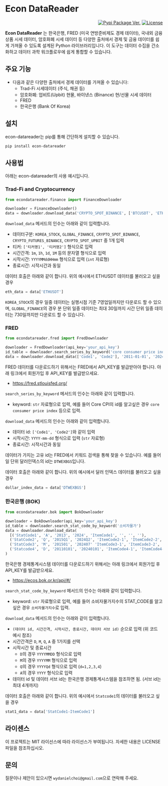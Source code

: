# Econ DataReader

<div align="right">

[![Pypi Package Ver.](https://img.shields.io/pypi/v/econ-datareader.svg)](https://pypi.org/project/econ-datareader/)
[![License](https://img.shields.io/pypi/l/ansicolortags.svg)](https://img.shields.io/pypi/l/ansicolortags.svg)

<div align="left">

**Econ DataReader** 는 한국은행, FRED (미국 연방준비제도 경제 데이터), 국내외 금융상품 시세 데이터, 암호화폐 시세 데이터 등 다양한 출처에서 경제 및 금융 데이터를 쉽게 가져올 수 있도록 설계된 Python 라이브러리입니다. 이 도구는 데이터 수집을 간소화하고 데이터 과학 워크플로우에 쉽게 통합할 수 있습니다.

## 주요 기능

- 다음과 같은 다양한 출처에서 경제 데이터를 가져올 수 있습니다:
    - Trad-Fi 시세데이터 (주식, 채권 등)
    - 암호화폐: 업비트(Upbit) 현물, 바이낸스 (Binance) 현/선물 시세 데이터
    - FRED
    - 한국은행 (Bank Of Korea)

 ## 설치

econ-datareader는 pip를 통해 간단하게 설치할 수 있습니다.

```bash
pip install econ-datareader
```

## 사용법
아래는 econ-datareader의 사용 예시입니다.

### Trad-Fi and Cryptocurrency
```python
from econdatareader.finance import FinanceDownloader

downloader = FinanceDownloader()
data = downloader.download_data('CRYPTO_SPOT_BINANCE', ['BTCUSDT', 'ETHUSDT'], '1m', 202407240000, 202408050000)
```
`download_data` 메서드의 인수는 아래와 같이 입력합니다.
  - 데이터구분: `KOREA_STOCK`, `GLOBAL_FINANCE`, `CRYPTO_SPOT_BINANCE`, `CRYPTO_FUTURES_BINANCE`, `CRYPTO_SPOT_UPBIT` 중 1개 입력
  - 티커: `['티커명1', '티커명2']` 형식으로 입력
  - 시간간격: `1m`, `1h`, `1d`, `1M` 등의 문자열 형식으로 입력
  - 시작시간: `YYYYMMddHHmm` 형식으로 입력 (`int` 자료형)
  - 종료시간: 시작시간과 동일

데이터 호출은 아래와 같이 합니다. 위의 예시에서 ETHUSDT 데이터를 불러오고 싶을 경우
```python
eth_data = data['ETHUSDT']
```
`KOREA_STOCK`의 경우 일중 데이터는 실행시점 기준 7영업일까지만 다운로드 할 수 있으며, `GLOBAL_FINANCE`의 경우 분 단위 일중 데이터는 최대 30일까지 시간 단위 일중 데이터는 730일까지만 다운로드 할 수 있습니다.

### FRED
```python
from econdatareader.fred import FredDownloader

downloader = FredDownloader(api_key='your_api_key')
id_table = downloader.search_series_by_keyword('core consumer price index')
data = downloader.download_data(['Code1', 'Code2'], '2011-01-01', '2024-08-01')
```
FRED 데이터를 다운로드하기 위해서는 FRED에서 API_KEY를 발급받아야 합니다. 아래 링크에서 회원가입 후 API_KEY를 발급받으세요.
  - https://fred.stlouisfed.org/
  
`search_series_by_keyword` 메서드의 인수는 아래와 같이 입력합니다.
  - keyword: `str` 자료형으로 입력, 예를 들어 Core CPI의 id를 알고싶은 경우 `core consumer price index` 등으로 입력.

`download_data` 메서드의 인수는 아래와 같이 입력합니다.
  - 데이터 id: `['Code1', 'Code2']`와 같이 입력
  - 시작시간: `YYYY-mm-dd` 형식으로 입력 (`str` 자료형)
  - 종료시간: 시작시간과 동일

데이터가 가지는 고유 id는 FRED에서 키워드 검색을 통해 찾을 수 있습니다. 예를 들어 일 단위 달러인덱스의 id는 `DTWEXBGS`입니다.

데이터 호출은 아래와 같이 합니다. 위의 예시에서 달러 인덱스 데이터를 불러오고 싶을 경우
```python
dollar_index_data = data['DTWEXBGS']
```


### 한국은행 (BOK)
```python
from econdatareader.bok import BokDownloader

downloader = BokDownloader(api_key='your_api_key')
id_table = downloader.search_stat_code_by_keyword('소비자물가')
data = downloader.download_data(
  [('StatCode1', 'A', '2013', '2024', 'ItemCode1', '', '', ''), 
  ('StatCode2', 'Q', '2015Q1', '2024Q2', 'ItemCode2-1', 'ItemCode2-2', '', ''),
  ('StatCode3', 'M', '201501', '202407' 'ItemCode3-1', 'ItemCode3-2', 'ItemCode3-3', 'ItemCode3-4'),
  ('Statcode4', 'D', '20110101', '20240101', 'ItemCode4-1', 'ItemCode4-2', 'ItemCode4-3', '')]
)
```
한국은행 경제통계시스템 데이터를 다운로드하기 위해서는 아래 링크에서 회원가입 후 API_KEY를 발급받으세요.
 - https://ecos.bok.or.kr/api/#/

`search_stat_code_by_keyword` 메서드의 인수는 아래와 같이 입력합니다.
  - keyword: `str` 자료형으로 입력, 예를 들어 소비자물가지수의 STAT_CODE를 알고싶은 경우 `소비자물가지수`로 입력.

`download_data` 메서드의 인수는 아래와 같이 입력합니다.
  - `(데이터 id, 시간간격, 시작시간, 종료시간, 데이터 서브 id)` 순으로 입력 (위 코드 예시 참조)
  - 시간간격은 `D`, `M`, `Q`, `A` 중 1가지를 선택
  - 시작시간 및 종료시간
    -  `D`의 경우 `YYYYMMDD` 형식으로 입력
    -  `M`의 경우 `YYYYMM` 형식으로 입력
    -  `Q`의 경우 `YYYYQd` 형식으로 입력 (`d=1,2,3,4`)
    -  `A`의 경우 `YYYY` 형식으로 입력
 - 데이터 id 및 데이터 서브 id는 한국은행 경제통계시스템을 참조하면 됨. (서브 id는 최대 4개까지)


데이터 호출은 아래와 같이 합니다. 위의 예시에서 `Statcode1`의 데이터를 불러오고 싶을 경우
```python
stat1_data = data['StatCode1-ItemCode1'] 
```


## 라이센스
이 프로젝트는 MIT 라이선스에 따라 라이선스가 부여됩니다. 자세한 내용은 LICENSE 파일을 참조하십시오.

## 문의
질문이나 제안이 있으시면 `wydanielchoi@gmail.com`으로 연락해 주세요.

